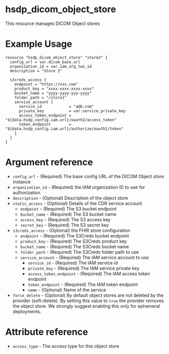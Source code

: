 # hsdp_dicom_object_store
This resource manages DICOM Object stores

# Example Usage

```hcl
resource "hsdp_dicom_object_store" "store2" {
  config_url = var.dicom_base_url
  organization_id = var.iam_org_two_id
  description = "Store 2"
  
  s3creds_access {
    endpoint = "https://xxx.com"
    product_key = "xxxx-xxxx-xxxx-xxxx"
    bucket_name = "yyyy-yyyy-yyy-yyyy"
    folder_path = "/store1"
    service_account {
      service_id            = "a@b.com"
      private_key           = var.service_private_key
      access_token_endpoint = "${data.hsdp_config.iam.url}/oauth2/access_token"
      token_endpoint        = "${data.hsdp_config.iam.url}/authorize/oauth2/token"
    }
  }
}
```

# Argument reference

* `config_url` - (Required) The base config URL of the DICOM Object store instance
* `organization_id` - (Required) the IAM organization ID to use for authorization
* `description` - (Optional) Description of the object store
* `static_access` - (Optional) Details of the CDR service account
    * `endpoint` - (Required) The S3 bucket endpoint
    * `bucket_name` - (Required) The S3 bucket name
    * `access_key` - (Required) The S3 access key
    * `secret_key` - (Required) The S3 secret key
* `s3creds_access` - (Optional) the FHIR store configuration
    * `endpoint` - (Required) The S3Creds bucket endpoint
    * `product_key` - (Required) The S3Creds product key  
    * `bucket_name` - (Required) The S3Creds bucket name
    * `folder_path` - (Required) The S3Creds folder path to use
    * `service_account` - (Required) The IAM service account to use
      * `service_id` - (Required) The IAM service id
      * `private_key` - (Required) The IAM service private key
      * `access_token_endpoint` - (Required) The IAM access token endpoint
      * `token_endpoint` - (Required) The IAM token endpoint
      * `name` - (Optional) Name of the service
* `force_delete` - (Optional) By default object stores are not deleted by the provider (soft-delete). 
   By setting this value to `true` the provider removes the object store. We strongly suggest enabling this only for ephemeral deployments.
  

# Attribute reference
* `access_type` - The access type for this object store

